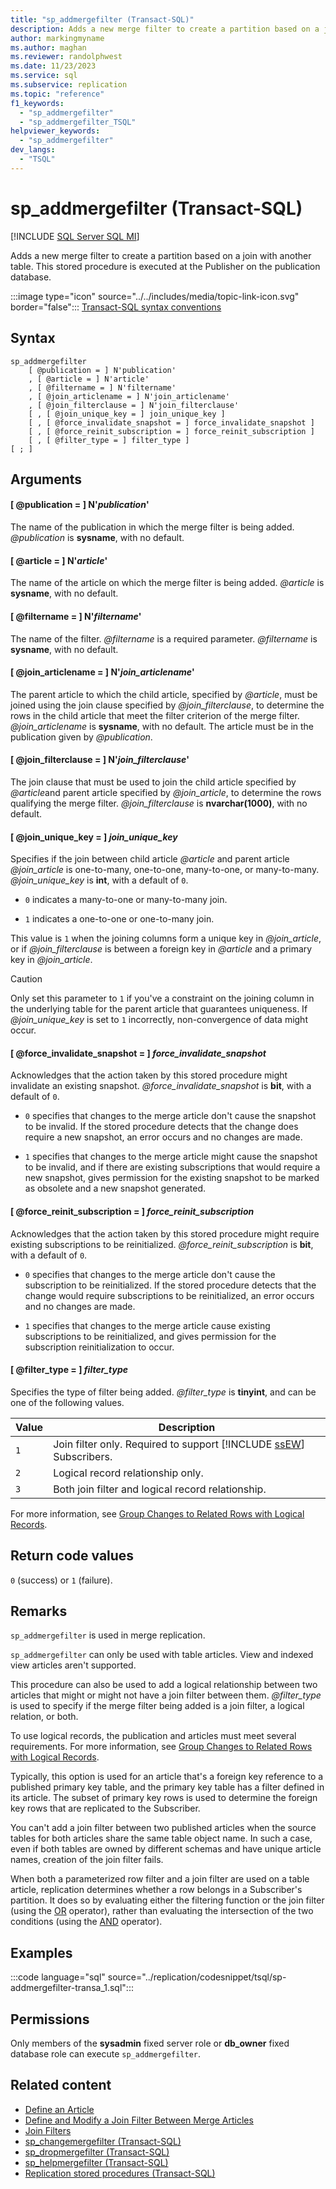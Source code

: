 ```yaml
---
title: "sp_addmergefilter (Transact-SQL)"
description: Adds a new merge filter to create a partition based on a join with another table.
author: markingmyname
ms.author: maghan
ms.reviewer: randolphwest
ms.date: 11/23/2023
ms.service: sql
ms.subservice: replication
ms.topic: "reference"
f1_keywords:
  - "sp_addmergefilter"
  - "sp_addmergefilter_TSQL"
helpviewer_keywords:
  - "sp_addmergefilter"
dev_langs:
  - "TSQL"
---
```

# sp_addmergefilter (Transact-SQL)

[!INCLUDE [SQL Server SQL MI](../../includes/applies-to-version/sql-asdbmi.md)]

Adds a new merge filter to create a partition based on a join with another table. This stored procedure is executed at the Publisher on the publication database.

:::image type="icon" source="../../includes/media/topic-link-icon.svg" border="false"::: [Transact-SQL syntax conventions](../../t-sql/language-elements/transact-sql-syntax-conventions-transact-sql.md)

## Syntax

```syntaxsql
sp_addmergefilter
    [ @publication = ] N'publication'
    , [ @article = ] N'article'
    , [ @filtername = ] N'filtername'
    , [ @join_articlename = ] N'join_articlename'
    , [ @join_filterclause = ] N'join_filterclause'
    [ , [ @join_unique_key = ] join_unique_key ]
    [ , [ @force_invalidate_snapshot = ] force_invalidate_snapshot ]
    [ , [ @force_reinit_subscription = ] force_reinit_subscription ]
    [ , [ @filter_type = ] filter_type ]
[ ; ]
```

## Arguments

#### [ @publication = ] N'*publication*'

The name of the publication in which the merge filter is being added. *@publication* is **sysname**, with no default.

#### [ @article = ] N'*article*'

The name of the article on which the merge filter is being added. *@article* is **sysname**, with no default.

#### [ @filtername = ] N'*filtername*'

The name of the filter. *@filtername* is a required parameter. *@filtername* is **sysname**, with no default.

#### [ @join_articlename = ] N'*join_articlename*'

The parent article to which the child article, specified by *@article*, must be joined using the join clause specified by *@join_filterclause*, to determine the rows in the child article that meet the filter criterion of the merge filter. *@join_articlename* is **sysname**, with no default. The article must be in the publication given by *@publication*.

#### [ @join_filterclause = ] N'*join_filterclause*'

The join clause that must be used to join the child article specified by *@article*and parent article specified by *@join_article*, to determine the rows qualifying the merge filter. *@join_filterclause* is **nvarchar(1000)**, with no default.

#### [ @join_unique_key = ] *join_unique_key*

Specifies if the join between child article *@article* and parent article *@join_article* is one-to-many, one-to-one, many-to-one, or many-to-many. *@join_unique_key* is **int**, with a default of `0`.

- `0` indicates a many-to-one or many-to-many join.

- `1` indicates a one-to-one or one-to-many join.

This value is `1` when the joining columns form a unique key in *@join_article*, or if *@join_filterclause* is between a foreign key in *@article* and a primary key in *@join_article*.

> [!CAUTION]  
> Only set this parameter to `1` if you've a constraint on the joining column in the underlying table for the parent article that guarantees uniqueness. If *@join_unique_key* is set to `1` incorrectly, non-convergence of data might occur.

#### [ @force_invalidate_snapshot = ] *force_invalidate_snapshot*

Acknowledges that the action taken by this stored procedure might invalidate an existing snapshot. *@force_invalidate_snapshot* is **bit**, with a default of `0`.

- `0` specifies that changes to the merge article don't cause the snapshot to be invalid. If the stored procedure detects that the change does require a new snapshot, an error occurs and no changes are made.

- `1` specifies that changes to the merge article might cause the snapshot to be invalid, and if there are existing subscriptions that would require a new snapshot, gives permission for the existing snapshot to be marked as obsolete and a new snapshot generated.

#### [ @force_reinit_subscription = ] *force_reinit_subscription*

Acknowledges that the action taken by this stored procedure might require existing subscriptions to be reinitialized. *@force_reinit_subscription* is **bit**, with a default of `0`.

- `0` specifies that changes to the merge article don't cause the subscription to be reinitialized. If the stored procedure detects that the change would require subscriptions to be reinitialized, an error occurs and no changes are made.

- `1` specifies that changes to the merge article cause existing subscriptions to be reinitialized, and gives permission for the subscription reinitialization to occur.

#### [ @filter_type = ] *filter_type*

Specifies the type of filter being added. *@filter_type* is **tinyint**, and can be one of the following values.

| Value | Description |
| --- | --- |
| `1` | Join filter only. Required to support [!INCLUDE [ssEW](../../includes/ssew-md.md)] Subscribers. |
| `2` | Logical record relationship only. |
| `3` | Both join filter and logical record relationship. |

For more information, see [Group Changes to Related Rows with Logical Records](../replication/merge/group-changes-to-related-rows-with-logical-records.md).

## Return code values

`0` (success) or `1` (failure).

## Remarks

`sp_addmergefilter` is used in merge replication.

`sp_addmergefilter` can only be used with table articles. View and indexed view articles aren't supported.

This procedure can also be used to add a logical relationship between two articles that might or might not have a join filter between them. *@filter_type* is used to specify if the merge filter being added is a join filter, a logical relation, or both.

To use logical records, the publication and articles must meet several requirements. For more information, see [Group Changes to Related Rows with Logical Records](../replication/merge/group-changes-to-related-rows-with-logical-records.md).

Typically, this option is used for an article that's a foreign key reference to a published primary key table, and the primary key table has a filter defined in its article. The subset of primary key rows is used to determine the foreign key rows that are replicated to the Subscriber.

You can't add a join filter between two published articles when the source tables for both articles share the same table object name. In such a case, even if both tables are owned by different schemas and have unique article names, creation of the join filter fails.

When both a parameterized row filter and a join filter are used on a table article, replication determines whether a row belongs in a Subscriber's partition. It does so by evaluating either the filtering function or the join filter (using the [OR](../../t-sql/language-elements/or-transact-sql.md) operator), rather than evaluating the intersection of the two conditions (using the [AND](../../t-sql/language-elements/and-transact-sql.md) operator).

## Examples

:::code language="sql" source="../replication/codesnippet/tsql/sp-addmergefilter-transa_1.sql":::

## Permissions

Only members of the **sysadmin** fixed server role or **db_owner** fixed database role can execute `sp_addmergefilter`.

## Related content

- [Define an Article](../replication/publish/define-an-article.md)
- [Define and Modify a Join Filter Between Merge Articles](../replication/publish/define-and-modify-a-join-filter-between-merge-articles.md)
- [Join Filters](../replication/merge/join-filters.md)
- [sp_changemergefilter (Transact-SQL)](sp-changemergefilter-transact-sql.md)
- [sp_dropmergefilter (Transact-SQL)](sp-dropmergefilter-transact-sql.md)
- [sp_helpmergefilter (Transact-SQL)](sp-helpmergefilter-transact-sql.md)
- [Replication stored procedures (Transact-SQL)](replication-stored-procedures-transact-sql.md)
